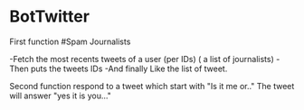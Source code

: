 # BotTwitter

First function
#Spam Journalists

-Fetch the most recents tweets of a user (per IDs) ( a list of journalists)
-Then puts the tweets IDs
-And finally Like the list of tweet.


Second function
respond to a tweet which start with "Is it me or.."
The tweet will answer "yes it is you..."
